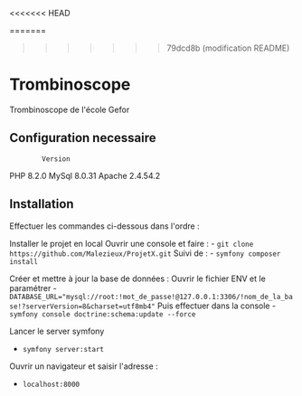 <<<<<<< HEAD

=======
>>>>>>> 79dcd8b (modification README)
# Trombinoscope
Trombinoscope de l'école Gefor
## Configuration necessaire
            Version
PHP         8.2.0
MySql       8.0.31
Apache      2.4.54.2

## Installation

Effectuer les commandes ci-dessous dans l'ordre :

Installer le projet en local
    Ouvrir une console et faire :
    - `git clone https://github.com/Malezieux/ProjetX.git`
    Suivi de :
    - `symfony composer install`
  
Créer et mettre à jour la base de données :
    Ouvrir le fichier ENV et le paramétrer 
    - `DATABASE_URL="mysql://root:!mot_de_passe!@127.0.0.1:3306/!nom_de_la_base!?serverVersion=8&charset=utf8mb4"`
    Puis effectuer dans la console 
    - `symfony console doctrine:schema:update --force`
  
Lancer le server symfony
- `symfony server:start`
  
Ouvrir un navigateur et saisir l'adresse :
- `localhost:8000`
